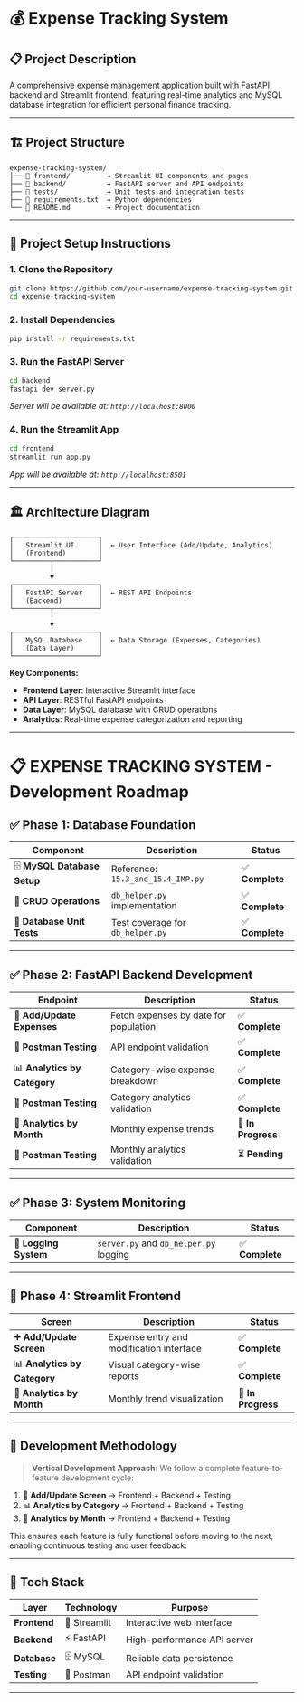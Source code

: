 # 💰 Expense Tracking System

## 📋 Project Description

A comprehensive expense management application built with FastAPI backend and Streamlit frontend, featuring real-time analytics and MySQL database integration for efficient personal finance tracking.

---

## 🏗️ Project Structure

```
expense-tracking-system/
├── 📂 frontend/         → Streamlit UI components and pages
├── 📂 backend/          → FastAPI server and API endpoints
├── 📂 tests/            → Unit tests and integration tests
├── 📄 requirements.txt  → Python dependencies
└── 📄 README.md         → Project documentation
```

---

## 🚀 Project Setup Instructions

### 1. **Clone the Repository**
```bash
git clone https://github.com/your-username/expense-tracking-system.git
cd expense-tracking-system
```

### 2. **Install Dependencies**
```bash
pip install -r requirements.txt
```

### 3. **Run the FastAPI Server**
```bash
cd backend
fastapi dev server.py
```
*Server will be available at: `http://localhost:8000`*

### 4. **Run the Streamlit App**
```bash
cd frontend
streamlit run app.py
```
*App will be available at: `http://localhost:8501`*

---

## 🏛️ Architecture Diagram

```
┌─────────────────────┐
│   Streamlit UI      │  ← User Interface (Add/Update, Analytics)
│   (Frontend)        │
└─────────┬───────────┘
          │
          ▼
┌─────────────────────┐
│   FastAPI Server    │  ← REST API Endpoints
│   (Backend)         │
└─────────┬───────────┘
          │
          ▼
┌─────────────────────┐
│   MySQL Database    │  ← Data Storage (Expenses, Categories)
│   (Data Layer)      │
└─────────────────────┘
```

**Key Components:**
- **Frontend Layer**: Interactive Streamlit interface
- **API Layer**: RESTful FastAPI endpoints
- **Data Layer**: MySQL database with CRUD operations
- **Analytics**: Real-time expense categorization and reporting

---

# 📋 EXPENSE TRACKING SYSTEM - Development Roadmap

## ✅ Phase 1: Database Foundation
| Component | Description | Status |
|-----------|-------------|---------|
| 🗄️ **MySQL Database Setup** | Reference: `15.3_and_15.4_IMP.py` | ✅ **Complete** |
| 🔧 **CRUD Operations** | `db_helper.py` implementation | ✅ **Complete** |  
| 🧪 **Database Unit Tests** | Test coverage for `db_helper.py` | ✅ **Complete** |

---

## ✅ Phase 2: FastAPI Backend Development
| Endpoint | Description | Status |
|----------|-------------|---------|
| 📝 **Add/Update Expenses** | Fetch expenses by date for population | ✅ **Complete** |
| 🧪 **Postman Testing** | API endpoint validation | ✅ **Complete** |
| 📊 **Analytics by Category** | Category-wise expense breakdown | ✅ **Complete** |
| 🧪 **Postman Testing** | Category analytics validation | ✅ **Complete** |
| 📅 **Analytics by Month** | Monthly expense trends | 🚧 **In Progress** |
| 🧪 **Postman Testing** | Monthly analytics validation | ⏳ **Pending** |

---

## ✅ Phase 3: System Monitoring
| Component | Description | Status |
|-----------|-------------|---------|
| 📝 **Logging System** | `server.py` and `db_helper.py` logging | ✅ **Complete** |

---

## 🚧 Phase 4: Streamlit Frontend
| Screen | Description | Status |
|--------|-------------|---------|
| ➕ **Add/Update Screen** | Expense entry and modification interface | ✅ **Complete** |
| 📊 **Analytics by Category** | Visual category-wise reports | ✅ **Complete** |
| 📅 **Analytics by Month** | Monthly trend visualization | 🚧 **In Progress** |

---

## 🔄 Development Methodology

> **Vertical Development Approach**: We follow a complete feature-to-feature development cycle:

1. 🎯 **Add/Update Screen** → Frontend + Backend + Testing
2. 📊 **Analytics by Category** → Frontend + Backend + Testing  
3. 📅 **Analytics by Month** → Frontend + Backend + Testing

This ensures each feature is fully functional before moving to the next, enabling continuous testing and user feedback.

---

## 🎨 Tech Stack

| Layer | Technology | Purpose |
|-------|------------|---------|
| **Frontend** | 🎨 Streamlit | Interactive web interface |
| **Backend** | ⚡ FastAPI | High-performance API server |
| **Database** | 🗄️ MySQL | Reliable data persistence |
| **Testing** | 🧪 Postman | API endpoint validation |

---
